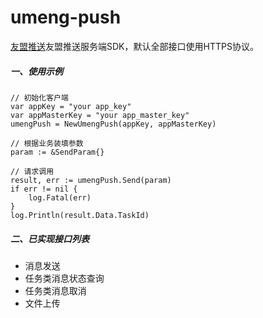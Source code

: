 # umeng-push
<a href="https://developer.umeng.com/docs/66632/detail/68343">友盟推送</a>友盟推送服务端SDK，默认全部接口使用HTTPS协议。

##### 一、使用示例
```
// 初始化客户端
var appKey = "your app_key"
var appMasterKey = "your app_master_key"
umengPush = NewUmengPush(appKey, appMasterKey)

// 根据业务装填参数
param := &SendParam{}

// 请求调用
result, err := umengPush.Send(param)
if err != nil {
	log.Fatal(err)
}
log.Println(result.Data.TaskId)
```

##### 二、已实现接口列表
- 消息发送
- 任务类消息状态查询
- 任务类消息取消
- 文件上传
